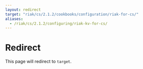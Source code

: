 ```yaml
---
layout: redirect
target: "riak/cs/2.1.2/cookbooks/configuration/riak-for-cs/"
aliases:
  - /riak/cs/2.1.2/configuring/riak-kv-for-cs/
---
```


# Redirect

This page will redirect to `target`.
